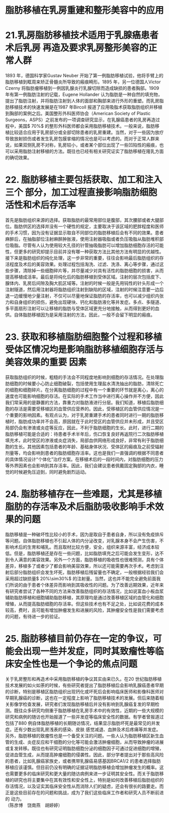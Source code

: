 # 脂肪移植在乳房重建和整形美容中的应用  
# 21.乳房脂肪移植技术适用于乳腺癌患者术后乳房 再造及要求乳房整形美容的正常人群  
1893 年，德国科学家Gustav Neuber 开始了第一例脂肪移植试验，他将手臂上的脂肪移植到眶周来矫正骨髓炎所导致的瘢痕畸形。1895 年，另一位德国人Victor Czerny 将脂肪瘤移植到一例因乳腺炎行乳腺切除而造成缺损的患者胸部。1909 年有第一例脂肪注射的记载，Eugene Hollander 认为脂肪是一种自然的填充物，提出了脂肪注射，并将脂肪注射到人体的面部和胸部来进行外形的重塑。而乳房脂肪移植技术的快速发展是在1987 年Bircoll 报道了应用吸脂术获取脂肪组织并移植到胸部的案例之后。美国整形外科医师协会（American Society of Plastic Surgeons，ASPS）之前发布的一项调查研究显示，在乳腺癌患者的乳房再造过程中，美国$ 70\%$  的整形外科医师都会采用脂肪移植技术。一般来说，脂肪移植比较适合应用于乳房部分或全部切除患者的乳房重建。当然，对于一些因为放疗导致放射损伤或者发生乳房包膜挛缩的情况也是可以考虑的。而对于正常人群来说，如果双侧乳房不对称，乳房较小，或者某个部位出现了一些凹陷性的瘢痕，也可以采用脂肪注射移植的方法。既往也已经有相关研究证实了脂肪移植在隆乳方面的确切效果。  
# 22. 脂肪移植主要包括获取、加工和注入三个 部分，加工过程直接影响脂肪细胞活性和术后存活率  
首先是脂肪组织来源的选择。获取脂肪的最常用部位是腹部，其次腰部或者大腿部位。脂肪供区的选择并没有一个硬性的规定，主要取决于该区域的肥胖程度和医师的手术习惯，因为没有证据显示取自不同部位的脂肪移植后会有不同的效果。患者麻醉后，在抽脂部位注射麻醉肿胀液，使用注射器吸脂或者负压吸脂从脂肪堆积部位吸脂。尽管有人认为使用较大孔径的针管抽吸脂肪可以增加脂肪细胞存活的可能性，但更多的研究却提示目前并没有哪一种获取方法比其他方法有明显的优越性。接下来是脂肪组织的纯化处理，这一步非常的重要，往往会影响最后脂肪组织的存活程度及术后的美容效果。处理过程包括淘洗、过滤、洗涤、离心等步骤，通过这些步骤，清除掉一些细胞碎片等，并尽量减少对具有活性的脂肪细胞的损害，从而提高移植成活率。最后是将纯化后的脂肪移植到受体区域。注射的层次包括皮下、腺体内、乳房后间隙及胸大肌区域等。注射的时候一般是先用钝性的针头形成一个注射隧道，然后用注射器将脂肪组织注射到缺陷的区域，注射的时候注意要一边后退一边缓慢地少量注射，不仅可以尽量地保证脂肪的存活率，也可以减少组织内张力和自身组织的损伤，避免出现硬块、钙化和脂肪液化等并发症。多点、多隧道、多平面扇形注射可以让移植的脂肪与受体区域更充分地接触，从而得到更好的血供。自体脂肪移植因为是采用注射的方法，因此，一般不会留下明显的瘢痕。  
# 23. 获取和移植脂肪细胞整个过程和移植受体区情况均是影响脂肪移植细胞存活与美容效果的重要 因素  
获取脂肪组织的时候，粗糙的手法会不同程度地影响到细胞的存活情况。在处理脂肪细胞的时候要小心防止细胞破裂，包括使用生理盐水清洗抽出的脂肪，清除死亡的细胞和细胞碎片。在分离脂肪细胞的过程中有一个重要的环节就是离心，离心的速度也可能影响细胞的存活。在实际的手术工作当中进行离心操作并不方便，因此我们常采用的是静置的方法，靠重力对脂肪液进行分层。我们知道，移植后脂肪细胞的存活是需要受移植区的血管供应营养的。因此，受移植区的血管供应情况是一个重要的影响因素。有观点认为，对于乳房重建手术的患者同时进行一期的脂肪移植时，脂肪成功率并不会高，原因就在于此时受区的血管供应并未形成，并且受区局部仍会有渗液或炎症等反应，因此，不利于脂肪细胞的生长。此时，进行二期的脂肪移植可能是合适的：待患者手术半年后，伤口恢复良好再返院行二次脂肪移植填充术，此时受区的渗液或炎症消失，局部血供网络形成良好，非常有利于脂肪细胞的生长。其他因素包括患者的年龄、基础身体状况、受体区的瘢痕及之前受辐射剂量等，均会影响到患者的脂肪细胞存活率。这也是我们一直强调的根据不同患者的具体情况设计“个体化”治疗方案。在移植术后的一段时间内，对脂肪细胞的压力等外界因素也会影响到其存活率。因此，我们会建议患者佩戴固定胸部的内衣，睡觉的时候避免压迫到，同时避免剧烈运动。  
# 24. 脂肪移植存在一些难题，尤其是移植脂肪的存活率及术后脂肪吸收影响手术效果的问题  
脂肪移植是一种破坏性比较小的手术，因为是取自于患者自身，所以没有免疫排斥等问题。自体脂肪移植也不引起人体的内分泌改变，对乳腺本身不会产生伤害，不影响术后的生育和哺乳。而且取材比较方便，安全，组织来源丰富，经济成本较低。但是，脂肪移植还是存在一些问题，比如脂肪填充之后可能会发生变形，达不到令人满意的美容效果。另外一个方面，脂肪移植的吸收性也很难预测，具有个体差异，移植多了或者少了都会影响美容效果，所以还可能需要再次手术。考虑到注射后部分脂肪组织会发生坏死，脂肪移植后残留量也不确定，一般根据经验我们会采用超过缺损量$ 20\%\sim30\%$  的注射量。当然，这也并不能完全避免前面我们所说的由于患者个体差异而影响到其吸收性的问题。为了改善远期效果，近年来有研究者尝试了各种不同的方法来改善脂肪组织的存活情况，比如说富血小板血浆辅助脂肪移植和细胞辅助脂肪移植，其原理均是通过改善移植区域的血管化和细胞增殖，从而提高脂肪细胞的存活率。但这些技术也有不足之处，比如说花费的成本较高，费时，且可能有增加肿瘤发生和进展的风险，其肿瘤安全性是我们需要考虑的问题，有待进一步的验证。  
# 25. 脂肪移植目前仍存在一定的争议，可能会出现一些并发症，同时其致瘤性等临床安全性也是一个争论的焦点问题  
关于乳房整形和再造术中采用脂肪移植的争议其实由来已久。在20 世纪脂肪移植技术发展的如火如荼的时候，有些研究者提出了脂肪移植后会影响乳腺癌患者早期的诊断，特别是移植区脂肪组织出现钙化或坏死后会影响临床医师和影像科医师对早期乳腺癌的诊断，这也在一定程度上影响了脂肪移植技术的发展。但后来随着相关影像学检查发展，研究者们发现脂肪移植后并没有影响到乳腺癌复发的早期检测。既往众多研究均侧重于脂肪移植在乳房手术中的有效性，近期的一些大规模的研究和病例的随访也开始报道了一些并发症等临床安全性的数据。有学者曾报道过包括了880 例自体脂肪移植的长期随访情况，结果显示脂肪坏死是最常见的并发症。还有少数出现乳房浅表的感染、皮肤 感觉减退、血肿及术后疼痛等并发症。  
另外，脂肪移植的致瘤性也是一个备受关注的问题。一些人认为脂肪移植区新生血管的生成、炎症反应和干细胞的分化等可能会激活肿瘤细胞，从而导致肿瘤的进展或复发转移。既往也有研究证明脂肪细胞分泌的细胞因子可通过促进细胞的增殖，促进血管生成，从而提高肿瘤细胞的侵袭性。因此，部分学者提出对于那些高风险的患者，比如乳腺癌家族史，或者携带乳腺癌易感基因BRCA1/2 的患者选择脂肪移植应该谨慎。但目前仍没有明确的证据证明脂肪移植会增加肿瘤发生的概率。这也需要更多的临床研究和更大量的随访病例来进一步证明其安全性。而关于脂肪移植的研究也将主要集中在其有效性和安全性上，特别是如何改善移植后脂肪组织的存活情况，以及证实其临床安全性从而消除人们的疑虑，还会有很长的路要走。而正是这些目前存在的问题和挑战，成为了我们这些临床工作者和研究人员不断前进的 动力。  
（陈彦博　饶南燕　胡婷婷）  